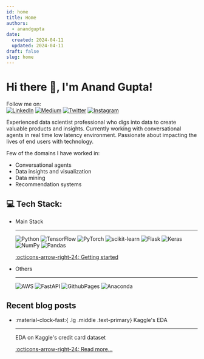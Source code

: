 ```yaml
---
id: home
title: Home
authors:
  - anandgupta
date:
  created: 2024-04-11 
  updated: 2024-04-11
draft: false
slug: home
---
```


# Hi there 👋, I'm Anand Gupta!
Follow me on:<br>
[![LinkedIn](https://img.shields.io/badge/LinkedIn-%230077B5.svg?logo=linkedin&logoColor=white)](https://linkedin.com/in/anand-gupta-1202) [![Medium](https://img.shields.io/badge/Medium-12100E?logo=medium&logoColor=white)](https://medium.com/@anand.gupta1202) [![Twitter](https://img.shields.io/badge/X-black.svg?logo=X&logoColor=white)](https://x.com/AnandGupta1202) [![Instagram](https://img.shields.io/badge/Instagram-%23E4405F.svg?logo=Instagram&logoColor=white)](https://instagram.com/habitcodes)

Experienced data scientist professional who digs into data to create valuable products and insights. Currently working with conversational agents in real time low latency environment. Passionate about impacting the lives of end users with technology. 

Few of the domains I have worked in:

  - Conversational agents
  - Data insights and visualization
  - Data mining
  - Recommendation systems

## 💻 Tech Stack:
<div class="grid cards" markdown>

-   Main Stack

    ---
    ![Python](https://img.shields.io/badge/python-3670A0?style=for-the-badge&logo=python&logoColor=ffdd54) ![TensorFlow](https://img.shields.io/badge/TensorFlow-%23FF6F00.svg?style=for-the-badge&logo=TensorFlow&logoColor=white) ![PyTorch](https://img.shields.io/badge/PyTorch-%23EE4C2C.svg?style=for-the-badge&logo=PyTorch&logoColor=white) ![scikit-learn](https://img.shields.io/badge/scikit--learn-%23F7931E.svg?style=for-the-badge&logo=scikit-learn&logoColor=white) ![Flask](https://img.shields.io/badge/flask-%23000.svg?style=for-the-badge&logo=flask&logoColor=white) ![Keras](https://img.shields.io/badge/Keras-%23D00000.svg?style=for-the-badge&logo=Keras&logoColor=white) ![NumPy](https://img.shields.io/badge/numpy-%23013243.svg?style=for-the-badge&logo=numpy&logoColor=white) ![Pandas](https://img.shields.io/badge/pandas-%23150458.svg?style=for-the-badge&logo=pandas&logoColor=white)

    [:octicons-arrow-right-24: Getting started](#)

-   Others

    ---

    ![AWS](https://img.shields.io/badge/AWS-%23FF9900.svg?style=for-the-badge&logo=amazon-aws&logoColor=white) ![FastAPI](https://img.shields.io/badge/FastAPI-005571?style=for-the-badge&logo=fastapi) ![GithubPages](https://img.shields.io/badge/github%20pages-121013?style=for-the-badge&logo=github&logoColor=white) ![Anaconda](https://img.shields.io/badge/Anaconda-%2344A833.svg?style=for-the-badge&logo=anaconda&logoColor=white)
</div>


## Recent blog posts

<div class="grid cards" markdown>

-   :material-clock-fast:{ .lg .middle .text-primary} Kaggle's EDA

    ---
    EDA on Kaggle's credit card dataset

    [:octicons-arrow-right-24: Read more...](blog/posts/Kaggle/Kaggle’s-Credit-Card-Fraud-Dataset.md)

</div>